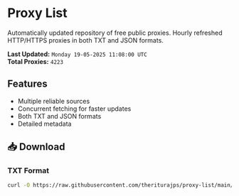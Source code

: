 # Proxy List

Automatically updated repository of free public proxies. Hourly refreshed HTTP/HTTPS proxies in both TXT and JSON formats.

**Last Updated:** `Monday 19-05-2025 11:08:00 UTC`  
**Total Proxies:** `4223`

## Features
- Multiple reliable sources
- Concurrent fetching for faster updates
- Both TXT and JSON formats
- Detailed metadata

## 📥 Download

### TXT Format
```bash
curl -O https://raw.githubusercontent.com/theriturajps/proxy-list/main/proxies.txt
